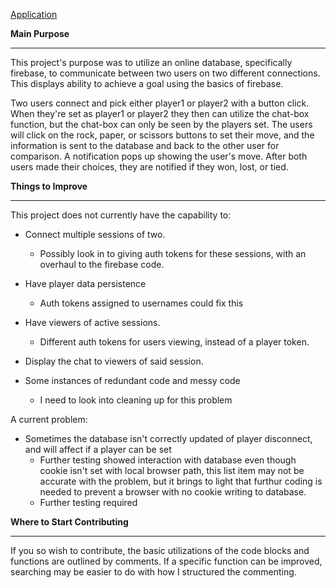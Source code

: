[Application](https://cragady.github.io/RPS-Multiplayer/)

**Main Purpose**<hr>

This project's purpose was to utilize an online database, specifically firebase, to communicate between two users on two different connections. This displays ability to achieve a goal using the basics of firebase.

Two users connect and pick either player1 or player2 with a button click. When they're set as player1 or player2 they then can utilize the chat-box function, but the chat-box can only be seen by the players set. The users will click on the rock, paper, or scissors buttons to set their move, and the information is sent to the database and back to the other user for comparison. A notification pops up showing the user's move. After both users made their choices, they are notified if they won, lost, or tied.

**Things to Improve**<hr>

 This project does not currently have the capability to:
 
* Connect multiple sessions of two. 
  * Possibly look in to giving auth tokens for these sessions, with an overhaul to the firebase code.

 * Have player data persistence
   * Auth tokens assigned to usernames could fix this

 * Have viewers of active sessions.
   * Different auth tokens for users viewing, instead of a player token.
 
 * Display the chat to viewers of said session.

 * Some instances of redundant code and messy code
   * I need to look into cleaning up for this problem

A current problem:

 * Sometimes the database isn't correctly updated of player disconnect, and will affect if a player can be set
   * Further testing showed interaction with database even though cookie isn't set with local browser path, this list item may not be accurate with the problem, but it brings to light that furthur coding is needed to prevent a browser with no cookie writing to database.
   * Further testing required


**Where to Start Contributing**<hr>

If you so wish to contribute, the basic utilizations of the code blocks and functions are outlined by comments. If a specific function can be improved, searching may be easier to do with how I structured the commenting.